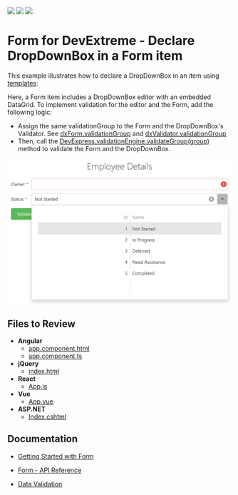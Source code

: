 <!-- default badges list -->
![](https://img.shields.io/endpoint?url=https://codecentral.devexpress.com/api/v1/VersionRange/290388689/20.1.6%2B)
[![](https://img.shields.io/badge/Open_in_DevExpress_Support_Center-FF7200?style=flat-square&logo=DevExpress&logoColor=white)](https://supportcenter.devexpress.com/ticket/details/T926024)
[![](https://img.shields.io/badge/📖_How_to_use_DevExpress_Examples-e9f6fc?style=flat-square)](https://docs.devexpress.com/GeneralInformation/403183)
<!-- default badges end -->
# Form for DevExtreme - Declare DropDownBox in a Form item

This example illustrates how to declare a DropDownBox in an item using [templates](https://js.devexpress.com/Documentation/ApiReference/UI_Widgets/dxForm/Item_Types/SimpleItem/#template):

Here, a Form item includes a DropDownBox editor with an embedded DataGrid. To implement validation for the editor and the Form, add the following logic:
- Assign the same validationGroup to the Form and the DropDownBox's Validator. See [dxForm.validationGroup](https://js.devexpress.com/Documentation/ApiReference/UI_Widgets/dxForm/Configuration/#validationGroup) and [dxValidator.validationGroup](https://js.devexpress.com/Documentation/ApiReference/UI_Widgets/dxValidator/Configuration/#validationGroup)
- Then, call the [DevExpress.validationEngine.validateGroup(group)](https://js.devexpress.com/Documentation/ApiReference/Common/Utils/validationEngine/#validateGroupgroup) method to validate the Form and the DropDownBox.

<div align="center"><img alt="Form for DevExtreme - Declare DropDownBox in a Form item" src="dx-form-declare-dropdownbox-in-a-form-item.png" /></div>

## Files to Review

- **Angular**
    - [app.component.html](Angular/src/app/app.component.html)
    - [app.component.ts](Angular/src/app/app.component.ts)
- **jQuery**
    - [index.html](jQuery/index.html)
- **React**
    - [App.js](React/src/App.jsx)
- **Vue**
    - [App.vue](Vue/src/App.vue)
- **ASP.NET**    
    - [Index.cshtml](ASP.NET/SampleApp/Views/Home/Index.cshtml)

## Documentation

- [Getting Started with Form](https://js.devexpress.com/Documentation/Guide/UI_Components/Form/Getting_Started_with_Form/)

- [Form - API Reference](https://js.devexpress.com/Documentation/ApiReference/UI_Components/dxForm/)
 
- [Data Validation](https://js.devexpress.com/Documentation/Guide/Widgets/Common/UI_Widgets/Data_Validation/)

